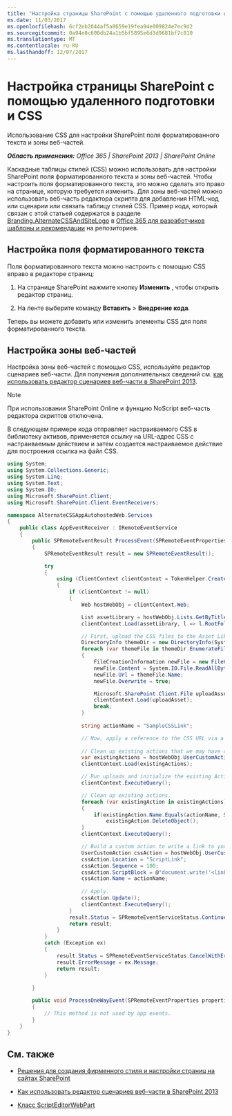 ```yaml
---
title: "Настройка страницы SharePoint с помощью удаленного подготовки и CSS"
ms.date: 11/03/2017
ms.openlocfilehash: 6cf2eb2044af5a8659e19fea94e009824e7ec9d2
ms.sourcegitcommit: 0a94e0c600db24a1b5bf5895e6d3d9681bf7c810
ms.translationtype: MT
ms.contentlocale: ru-RU
ms.lasthandoff: 12/07/2017
---
```

# <a name="customize-a-sharepoint-page-by-using-remote-provisioning-and-css"></a>Настройка страницы SharePoint с помощью удаленного подготовки и CSS

Использование CSS для настройки SharePoint поля форматированного текста и зоны веб-частей.

_**Область применения:** Office 365 | SharePoint 2013 | SharePoint Online_

Каскадные таблицы стилей (CSS) можно использовать для настройки SharePoint поля форматированного текста и зоны веб-частей. Чтобы настроить поля форматированного текста, это можно сделать это право на странице, которую требуется изменить. Для зоны веб-частей можно использовать веб-часть редактора скрипта для добавления HTML-код или сценарии или связать таблицу стилей CSS.
Пример кода, который связан с этой статьей содержатся в разделе [Branding.AlternateCSSAndSiteLogo](https://github.com/SharePoint/PnP/tree/master/Samples/Branding.AlternateCSSAndSiteLogo) в [Office 365 для разработчиков шаблоны и рекомендации](https://github.com/SharePoint/PnP) на репозиториев.

## <a name="customize-rich-text-fields"></a>Настройка поля форматированного текста
<a name="sectionSection0"> </a>

Поля форматированного текста можно настроить с помощью CSS вправо в редакторе страниц:

1. На странице SharePoint нажмите кнопку **Изменить** , чтобы открыть редактор страниц.
    
2. На ленте выберите команду **Вставить** > **Внедрение кода**.
    
Теперь вы можете добавить или изменить элементы CSS для поля форматированного текста.

## <a name="customize-web-part-zones"></a>Настройка зоны веб-частей
<a name="sectionSection1"> </a>

Настройка зоны веб-частей с помощью CSS, используйте редактор сценариев веб-части. Для получения дополнительных сведений см. [как использовать редактор сценариев веб-части в SharePoint 2013](http://community.bamboosolutions.com/blogs/sharepoint-2013/archive/2013/05/20/how-to-use-script-editor-web-part-in-sharepoint-2013.aspx).

> [!NOTE] 
> При использовании SharePoint Online и функцию NoScript веб-часть редактора скриптов отключена. 

В следующем примере кода отправляет настраиваемого CSS в библиотеку активов, применяется ссылку на URL-адрес CSS с настраиваемым действием и затем создается настраиваемое действие для построения ссылка на файл CSS.

```C#
using System;
using System.Collections.Generic;
using System.Linq;
using System.Text;
using System.IO;
using Microsoft.SharePoint.Client;
using Microsoft.SharePoint.Client.EventReceivers;

namespace AlternateCSSAppAutohostedWeb.Services
{
    public class AppEventReceiver : IRemoteEventService
    {
        public SPRemoteEventResult ProcessEvent(SPRemoteEventProperties properties)
        {
            SPRemoteEventResult result = new SPRemoteEventResult();

            try
            {
                using (ClientContext clientContext = TokenHelper.CreateAppEventClientContext(properties, false))
                {
                    if (clientContext != null)
                    {
                        Web hostWebObj = clientContext.Web;

                        List assetLibrary = hostWebObj.Lists.GetByTitle("Site Assets");
                        clientContext.Load(assetLibrary, l => l.RootFolder);

                        // First, upload the CSS files to the Asset Library.
                        DirectoryInfo themeDir = new DirectoryInfo(System.Web.Hosting.HostingEnvironment.ApplicationPhysicalPath + "CSS");
                        foreach (var themeFile in themeDir.EnumerateFiles())
                        {
                            FileCreationInformation newFile = new FileCreationInformation();
                            newFile.Content = System.IO.File.ReadAllBytes(themeFile.FullName);
                            newFile.Url = themeFile.Name;
                            newFile.Overwrite = true;

                            Microsoft.SharePoint.Client.File uploadAsset = assetLibrary.RootFolder.Files.Add(newFile);
                            clientContext.Load(uploadAsset);
                            break;
                        }
                        
                        string actionName = "SampleCSSLink";

                        // Now, apply a reference to the CSS URL via a custom action.
                        
                        // Clean up existing actions that we may have deployed.
                        var existingActions = hostWebObj.UserCustomActions;
                        clientContext.Load(existingActions);

                        // Run uploads and initialize the existing Actions collection.
                        clientContext.ExecuteQuery();

                        // Clean up existing actions.
                        foreach (var existingAction in existingActions)
                        {
                            if(existingAction.Name.Equals(actionName, StringComparison.InvariantCultureIgnoreCase))
                                existingAction.DeleteObject();
                        }
                        clientContext.ExecuteQuery();

                        // Build a custom action to write a link to your new CSS file.
                        UserCustomAction cssAction = hostWebObj.UserCustomActions.Add();
                        cssAction.Location = "ScriptLink";
                        cssAction.Sequence = 100;
                        cssAction.ScriptBlock = @"document.write('<link rel=""stylesheet"" href=""" + assetLibrary.RootFolder.ServerRelativeUrl + @"/cs-style.css"" />');";
                        cssAction.Name = actionName;
                        
                        // Apply.
                        cssAction.Update();
                        clientContext.ExecuteQuery();
                    }
                    result.Status = SPRemoteEventServiceStatus.Continue;
                    return result;
                }
            }
            catch (Exception ex)
            {
                result.Status = SPRemoteEventServiceStatus.CancelWithError;
                result.ErrorMessage = ex.Message;
                return result;
            }
            
        }

        public void ProcessOneWayEvent(SPRemoteEventProperties properties)
        {
            // This method is not used by app events.
        }
    }
}

```

## <a name="see-also"></a>См. также
<a name="bk_addresources"> </a>

-  [Решения для создания фирменного стиля и настройки страниц на сайтах SharePoint](SharePoint-site-branding-and-page-customization-solutions.md)
    
-  [Как использовать редактор сценариев веб-части в SharePoint 2013](http://community.bamboosolutions.com/blogs/sharepoint-2013/archive/2013/05/20/how-to-use-script-editor-web-part-in-sharepoint-2013.aspx)
    
-  [Класс ScriptEditorWebPart](https://msdn.microsoft.com/en-us/library/office/microsoft.sharepoint.webpartpages.scripteditorwebpart.aspx)
